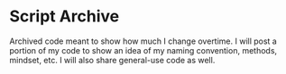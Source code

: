 # Script Archive

Archived code meant to show how much I change overtime. I will post a portion of my code to show an idea of my naming convention, methods, mindset, etc. I will also share general-use code as well.
